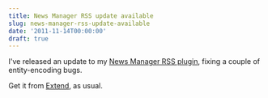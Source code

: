 ```yaml
---
title: News Manager RSS update available
slug: news-manager-rss-update-available
date: '2011-11-14T00:00:00'
draft: true
---
```


<p>I've released an update to my <a href="http://www.reedmurphy.net/projects/news-manager-rss-plugin">News Manager RSS plugin</a>, fixing a couple of entity-encoding bugs.</p>

<p>Get it from <a href="http://get-simple.info/extend/plugin/news-manager-rss/221/">Extend</a>, as usual.</p>

<!--more-->


